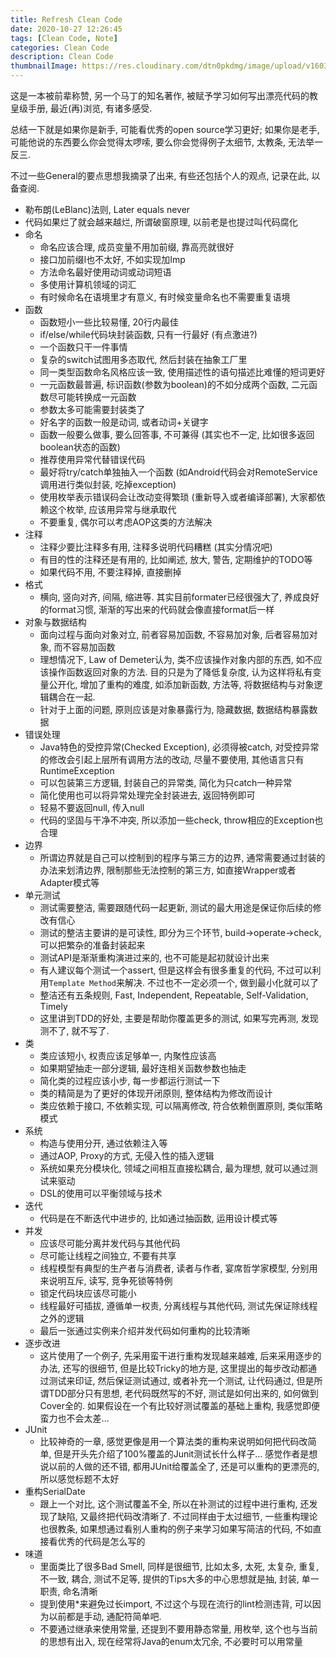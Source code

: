 ```yaml
---
title: Refresh Clean Code
date: 2020-10-27 12:26:45
tags: [Clean Code, Note]
categories: Clean Code
description: Clean Code
thumbnailImage: https://res.cloudinary.com/dtn0pkdmg/image/upload/v1603773011/clean_qupnly.jpg
---
```

这是一本被前辈称赞, 另一个马丁的知名著作, 被赋予学习如何写出漂亮代码的教皇级手册, 最近(再)浏览, 有诸多感受.

总结一下就是如果你是新手, 可能看优秀的open source学习更好; 如果你是老手, 可能他说的东西要么你会觉得太啰嗦, 要么你会觉得例子太细节, 太教条, 无法举一反三.

不过一些General的要点思想我摘录了出来, 有些还包括个人的观点, 记录在此, 以备查阅.

<!--more-->

- 勒布朗(LeBlanc)法则, Later equals never
- 代码如果烂了就会越来越烂, 所谓破窗原理, 以前老是也提过叫代码腐化
- 命名
    - 命名应该合理, 成员变量不用加前缀, 靠高亮就很好
    - 接口加前缀I也不太好, 不如实现加Imp
    - 方法命名最好使用动词或动词短语
    - 多使用计算机领域的词汇
    - 有时候命名在语境里才有意义, 有时候变量命名也不需要重复语境
- 函数
    - 函数短小一些比较易懂, 20行内最佳
    - if/else/while代码块封装函数, 只有一行最好 (有点激进?)
    - 一个函数只干一件事情
    - 复杂的switch试图用多态取代, 然后封装在抽象工厂里
    - 同一类型函数命名风格应该一致, 使用描述性的语句描述比难懂的短词更好
    - 一元函数最普遍, 标识函数(参数为boolean)的不如分成两个函数, 二元函数尽可能转换成一元函数
    - 参数太多可能需要封装类了
    - 好名字的函数一般是动词, 或者动词+关键字
    - 函数一般要么做事, 要么回答事, 不可兼得 (其实也不一定, 比如很多返回boolean状态的函数)
    - 推荐使用异常代替错误代码
    - 最好将try/catch单独抽入一个函数 (如Android代码会对RemoteService调用进行类似封装, 吃掉exception)
    - 使用枚举表示错误码会让改动变得繁琐 (重新导入或者编译部署), 大家都依赖这个枚举, 应该用异常与继承取代
    - 不要重复, 偶尔可以考虑AOP这类的方法解决
- 注释
    - 注释少要比注释多有用, 注释多说明代码糟糕 (其实分情况吧)
    - 有目的性的注释还是有用的, 比如阐述, 放大, 警告, 定期维护的TODO等
    - 如果代码不用, 不要注释掉, 直接删掉
- 格式
    - 横向, 竖向对齐, 间隔, 缩进等. 其实目前formater已经很强大了, 养成良好的format习惯, 渐渐的写出来的代码就会像直接format后一样
- 对象与数据结构
    - 面向过程与面向对象对立, 前者容易加函数, 不容易加对象, 后者容易加对象, 而不容易加函数
    - 理想情况下, Law of Demeter认为, 类不应该操作对象内部的东西, 如不应该操作函数返回对象的方法. 目的只是为了降低复杂度, 认为这样将私有变量公开化, 增加了重构的难度, 如添加新函数, 方法等, 将数据结构与对象逻辑耦合在一起.
    - 针对于上面的问题, 原则应该是对象暴露行为, 隐藏数据, 数据结构暴露数据
- 错误处理
    - Java特色的受控异常(Checked Exception), 必须得被catch, 对受控异常的修改会引起上层所有调用方法的改动, 尽量不要使用, 其他语言只有RuntimeException
    - 可以包装第三方逻辑, 封装自己的异常类, 简化为只catch一种异常
    - 简化使用也可以将异常处理完全封装进去, 返回特例即可
    - 轻易不要返回null, 传入null
    - 代码的坚固与干净不冲突, 所以添加一些check, throw相应的Exception也合理
- 边界
    - 所谓边界就是自己可以控制到的程序与第三方的边界, 通常需要通过封装的办法来划清边界, 限制那些无法控制的第三方, 如直接Wrapper或者Adapter模式等
- 单元测试
    - 测试需要整洁, 需要跟随代码一起更新, 测试的最大用途是保证你后续的修改有信心
    - 测试的整洁主要讲的是可读性, 即分为三个环节, build->operate->check, 可以把繁杂的准备封装起来
    - 测试API是渐渐重构演进过来的, 也不可能是起初就设计出来
    - 有人建议每个测试一个assert, 但是这样会有很多重复的代码, 不过可以利用`Template Method`来解决. 不过也不一定必须一个, 做到最小化就可以了
    - 整洁还有五条规则, Fast, Independent, Repeatable, Self-Validation, Timely
    - 这里讲到TDD的好处, 主要是帮助你覆盖更多的测试, 如果写完再测, 发现测不了, 就不写了.
- 类 
    - 类应该短小, 权责应该足够单一, 内聚性应该高
    - 如果期望抽走一部分逻辑, 最好连相关函数参数也抽走
    - 简化类的过程应该小步, 每一步都运行测试一下
    - 类的精简是为了更好的体现开闭原则, 整体结构为修改而设计
    - 类应依赖于接口, 不依赖实现, 可以隔离修改, 符合依赖倒置原则, 类似策略模式
- 系统
    - 构造与使用分开, 通过依赖注入等
    - 通过AOP, Proxy的方式, 无侵入性的插入逻辑
    - 系统如果充分模块化, 领域之间相互直接松耦合, 最为理想, 就可以通过测试来驱动
    - DSL的使用可以平衡领域与技术
- 迭代
    - 代码是在不断迭代中进步的, 比如通过抽函数, 运用设计模式等
- 并发
    - 应该尽可能分离并发代码与其他代码
    - 尽可能让线程之间独立, 不要有共享
    - 线程模型有典型的生产者与消费者, 读者与作者, 宴席哲学家模型, 分别用来说明互斥, 读写, 竞争死锁等特例
    - 锁定代码块应该尽可能小
    - 线程最好可插拔, 遵循单一权责, 分离线程与其他代码,  测试先保证除线程之外的逻辑
    - 最后一张通过实例来介绍并发代码如何重构的比较清晰
- 逐步改进
    - 这片使用了一个例子, 先采用蛮干进行重构发现越来越难, 后来采用逐步的办法, 还写的很细节,  但是比较Tricky的地方是, 这里提出的每步改动都通过测试来印证, 然后保证测试通过, 或者补充一个测试, 让代码通过, 但是所谓TDD部分只有思想, 老代码既然写的不好, 测试是如何出来的, 如何做到Cover全的. 如果假设在一个有比较好测试覆盖的基础上重构, 我感觉即便蛮力也不会太差...
- JUnit
    - 比较神奇的一章, 感觉更像是用一个算法类的重构来说明如何把代码改简单, 但是开头先介绍了100%覆盖的Junit测试长什么样子... 感觉作者是想说以前的人做的还不错, 都用JUnit给覆盖全了, 还是可以重构的更漂亮的, 所以感觉标题不太好
- 重构SerialDate
    - 跟上一个对比, 这个测试覆盖不全, 所以在补测试的过程中进行重构, 还发现了缺陷, 又最终把代码改清晰了. 不过同样由于太过细节, 一些重构理论也很教条, 如果想通过看别人重构的例子来学习如果写简洁的代码, 不如直接看优秀的代码是怎么写的
- 味道
    - 里面类比了很多Bad Smell, 同样是很细节, 比如太多, 太死, 太复杂, 重复, 不一致, 耦合, 测试不足等, 提供的Tips大多的中心思想就是抽, 封装, 单一职责, 命名清晰
    - 提到使用*来避免过长import, 不过这个与现在流行的lint检测违背, 可以因为以前都是手动, 通配符简单吧.
    - 不要通过继承来使用常量, 还提到不要用静态常量, 用枚举, 这个也与当前的思想有出入, 现在经常将Java的enum太冗余, 不必要时可以用常量
